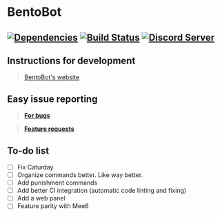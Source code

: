# BentoBot
[![Dependencies](https://david-dm.org/suushii/bentobot.svg)](https://david-dm.org/suushii/bentobot) [![Build Status](https://travis-ci.org/suushii/bentobot.svg?branch=master)](https://travis-ci.org/suushii/bentobot) [![Discord Server](https://discordapp.com/api/guilds/380494087817789440/embed.png)](http://discord.me/approx72)
--------------
## Instructions for development
> [BentoBot's website](https://suushii.github.io/bentobot)

## Easy issue reporting
> [**For bugs**](https://github.com/suushii/bentobot/issues/new?template=bug.md&labels=bug)

> [**Feature requests**](https://github.com/suushii/bentobot/issues/new?template=newfeature.md&labels=feature-request)

## To-do list
- [ ] Fix Caturday
- [ ] Organize commands better. Like way better.
- [ ] Add punishment commands
- [ ] Add better CI integration (automatic code linting and fixing)
- [ ] Add a web panel
- [ ] Feature parity with Mee6
